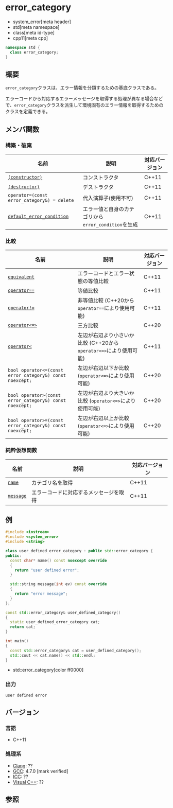 # error_category
* system_error[meta header]
* std[meta namespace]
* class[meta id-type]
* cpp11[meta cpp]

```cpp
namespace std {
  class error_category;
}
```

## 概要
`error_category`クラスは、エラー情報を分類するための基底クラスである。

エラーコードから対応するエラーメッセージを取得する処理が異なる場合などで、`error_category`クラスを派生して環境固有のエラー情報を取得するためのクラスを定義できる。


## メンバ関数
### 構築・破棄

| 名前 | 説明 | 対応バージョン |
|------|------|----------------|
| [`(constructor)`](error_category/op_constructor.md) | コンストラクタ | C++11 |
| [`(destructor)`](error_category/op_destructor.md)   | デストラクタ | C++11 |
| `operator=(const error_category&) = delete`           | 代入演算子(使用不可) | C++11 |
| [`default_error_condition`](error_category/default_error_condition.md) | エラー値と自身のカテゴリから`error_condition`を生成 | C++11 |

### 比較

| 名前 | 説明 | 対応バージョン |
|------|------|----------------|
| [`equivalent`](error_category/equivalent.md) | エラーコードとエラー状態の等値比較 | C++11 |
| [`operator==`](error_category/op_equal.md) | 等値比較 | C++11 |
| [`operator!=`](error_category/op_not_equal.md) | 非等値比較 (C++20から`operator==`により使用可能) | C++11 |
| [`operator<=>`](error_category/op_compare_3way.md) | 三方比較 | C++20 |
| [`operator<`](error_category/op_less.md) | 左辺が右辺より小さいか比較 (C++20から`operator<=>`により使用可能) | C++11 |
| `bool operator<=(const error_category&) const noexcept;` | 左辺が右辺以下か比較 (`operator<=>`により使用可能) | C++20 |
| `bool operator>(const error_category&) const noexcept;` | 左辺が右辺より大きいか比較 (`operator<=>`により使用可能) | C++20 |
| `bool operator>=(const error_category&) const noexcept;` | 左辺が右辺以上か比較 (`operator<=>`により使用可能) | C++20 |

### 純粋仮想関数

| 名前 | 説明 | 対応バージョン |
|------|------|----------------|
| [`name`](error_category/name.md) | カテゴリ名を取得 | C++11 |
| [`message`](error_category/message.md) | エラーコードに対応するメッセージを取得 | C++11 |


## 例
```cpp example
#include <iostream>
#include <system_error>
#include <string>

class user_defined_error_category : public std::error_category {
public:
  const char* name() const noexcept override
  {
    return "user defined error";
  }

  std::string message(int ev) const override
  {
    return "error message";
  }
};

const std::error_category& user_defined_category()
{
  static user_defined_error_category cat;
  return cat;
}

int main()
{
  const std::error_category& cat = user_defined_category();
  std::cout << cat.name() << std::endl;
}
```
* std::error_category[color ff0000]

### 出力
```
user defined error
```

## バージョン
### 言語
- C++11

### 処理系
- [Clang](/implementation.md#clang): ??
- [GCC](/implementation.md#gcc): 4.7.0 [mark verified]
- [ICC](/implementation.md#icc): ??
- [Visual C++](/implementation.md#visual_cpp): ??


## 参照

